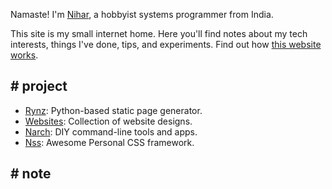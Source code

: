 Namaste! I'm [Nihar](/nihar), a hobbyist systems programmer from India. 

This site is my small internet home. Here you'll find notes about my tech interests, things I've done, tips, and experiments. Find out how [this website works](/colophon).

## # project

- [Rynz](https://pypi.org/project/rynz/): Python-based static page generator.
- [Websites](/website_collection.html): Collection of website designs.
- [Narch](https://gitlab.com/niharokz/narch): DIY command-line tools and apps.
- [Nss](https://gitlab.com/niharokz/nss): Awesome Personal CSS framework.

## # note

